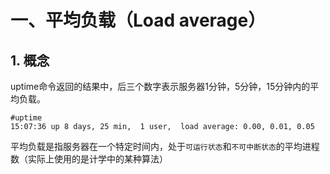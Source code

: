 # 一、平均负载（Load average）
## 1. 概念    
uptime命令返回的结果中，后三个数字表示服务器1分钟，5分钟，15分钟内的平均负载。  
```
#uptime
15:07:36 up 8 days, 25 min,  1 user,  load average: 0.00, 0.01, 0.05
```
平均负载是指服务器在一个特定时间内，处于`可运行状态`和`不可中断状态`的平均进程数（实际上使用的是计学中的某种算法）


